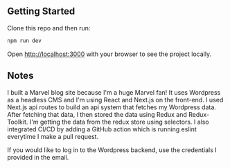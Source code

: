 ## Getting Started

Clone this repo and then run: 

```bash
npm run dev
```

Open [http://localhost:3000](http://localhost:3000) with your browser to see the project locally.

## Notes

I built a Marvel blog site because I'm a huge Marvel fan! 
It uses Wordpress as a headless CMS and I'm using React and Next.js on the front-end.
I used Next.js api routes to build an api system that fetches my Wordpress data.
After fetching that data, I then stored the data using Redux and Redux-Toolkit.
I'm getting the data from the redux store using selectors.
I also integrated CI/CD by adding a GitHub action which is running eslint everytime I make a pull request.


If you would like to log in to the Wordpress backend, use the credentials I provided in the email.
